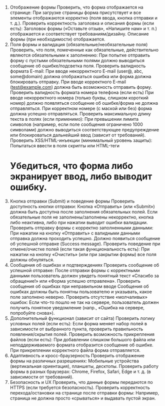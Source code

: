 1. Отображение формы
Проверить, что форма отображается на странице:
При загрузке страницы форма присутствует и все элементы отображаются корректно (поля ввода, кнопка отправки и т. д.).
Проверить корректность заголовка и описания формы (если есть):
Заголовок формы («Оставьте отзыв», «Напишите нам» и т. п.) отображается и соответствует требованиям/дизайну.
Описание формы (при необходимости) отображается.
2. Поля формы и валидация (обязательные/необязательные поля)
Проверить, что поля, помеченные как обязательные, действительно являются обязательными к заполнению:
При попытке отправить форму с пустыми обязательными полями должно выводиться сообщение об ошибке/подсветка поля.
Проверить валидность формата E-mail:
При вводе некорректного E-mail (user@, abc, some@domain) должна отображаться ошибка или форма должна блокировать отправку.
При вводе корректного E-mail (test@example.com) должна быть возможность отправить форму.
Проверить валидность формата номера телефона (если есть)
При вводе некорректного номера (только буквы, слишком короткий номер) должно появляться сообщение об ошибке/форма не должна отправляться.
При корректном номере (с маской или без) форма должна успешно отправляться.
Проверить максимальную длину текста в полях (если применимо):
При превышении лимита символов (например, если поле сообщения ограничено 1000 символами) должно выводиться соответствующее предупреждение или блокироваться дальнейший ввод (зависит от требований).
Проверить XSS/HTML-инъекции (минимальный уровень защиты):
Попытаться ввести в поля скрипты <script>...</script> или HTML-теги <h1>
Убедиться, что форма либо экранирует ввод, либо выводит ошибку.
3. Кнопка отправки (Submit) и поведение формы
Проверить доступность кнопки отправки:
Кнопка «Отправить» (или «Submit») должна быть доступна после заполнения обязательных полей.
Если обязательные поля не заполнены/заполнены некорректно, кнопка либо неактивна, либо при нажатии выводит ошибки валидации.
Проверить отправку формы с корректно заполненными данными:
При нажатии на кнопку «Отправить» с валидными данными отправка должна проходить успешно.
Должно появиться сообщение об успешной отправке (Success message).
Проверить поведение при отмене/очистке полей (если такая функциональность есть):
При нажатии на кнопку «Очистить» (или при закрытии формы) все поля должны обнуляться.
4. Сообщения об ошибках и подтверждениях
Проверить сообщение об успешной отправке:
После отправки формы с корректными данными пользователь должен увидеть понятный текст «Спасибо за обращение!» или «Форма успешно отправлена».
Проверить сообщения об ошибках при неправильном вводе
Сообщения об ошибках должны быть понятны пользователю и указывать, какое поле заполнено неверно.
Проверить отсутствие «молчаливых» ошибок:
Если что-то пошло не так на сервере, пользователь должен получить понятное уведомление (напр., «Ошибка на сервере, попробуйте снова»).
5. Дополнительный функционал (зависит от сайта)
Проверить логику условных полей (если есть):
Если форма меняет набор полей в зависимости от выбранного пункта, проверить правильность появления/скрытия полей.
Проверить возможность прикрепления файлов (если есть):
При добавлении слишком большого файла или неподдерживаемого формата отобразится сообщение об ошибке.
При прикреплении корректного файла форма отправляется.
6. Адаптивность и кросс-браузерность
Проверить отображение формы на различных разрешениях:
Мобильные устройства (вертикальная ориентация), планшеты, десктопы.
Проверить работу формы в разных браузерах:
Chrome, Firefox, Safari, Edge и т. д. (в зависимости от требований).
7. Безопасность и UX
Проверить, что данные формы передаются по HTTPS (если требуется безопасность).
Проверить корректность перехода/остановки на странице после отправки формы:
Например, страница не должна просто «срываться» и выдавать пустой экран.
